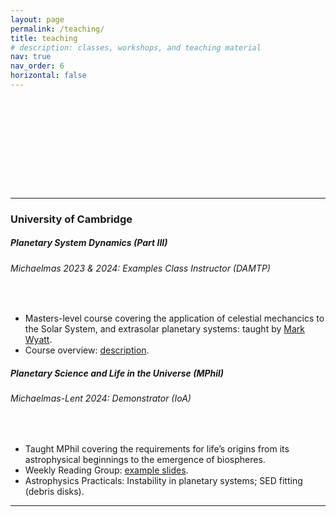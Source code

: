 ```yaml
---
layout: page
permalink: /teaching/
title: teaching
# description: classes, workshops, and teaching material
nav: true
nav_order: 6
horizontal: false
---
```


<style>
#teaching-header {
  background-image: url('/assets/img/teaching_PSD_class3.jpg');
  background-size: cover;
  background-position: center;
  color: white; /* Adjust text color to stand out */
  text-align: left;
  padding: 50px 50px; /* Adjust padding as needed */
}
</style>

<div id="teaching-header">
  <!-- <h1>teaching</h1> -->
  <p>classes, workshops, and teaching material</p>
</div>

---
<h3 class="mt-4">University of Cambridge</h3>

<!-- Planetary System Dynamics (Part III) -->
<div class="card mt-3">
  <div class="p-3">
    <div class="row">
      <div class="col-sm-10">
        <h5 id="comp311" class="card-title">Planetary System Dynamics (Part III)</h5>
        <h6 class="card-subtitle font-italic">Michaelmas 2023 & 2024: Examples Class Instructor (DAMTP)</h6>
      </div>
    </div>
    <br>
    <ul>
      <li class="font-weight:100">Masters-level course covering the application of celestial mechancics to the Solar System, and extrasolar planetary systems: taught by <a href="https://www.ast.cam.ac.uk/people/Mark.Wyatt">Mark Wyatt</a>.</li>
      <li class="font-weight:100">Course overview: <a href="/assets/pdf/teaching/PSD_overview.pdf">description</a>.</li>
    </ul>
  </div>
</div>


<!-- PSLU MPhil -->
<div class="card mt-3">
  <div class="p-3">
    <div class="row">
      <div class="col-sm-10">
        <h5 id="comp311" class="card-title">Planetary Science and Life in the Universe (MPhil)</h5>
        <h6 class="card-subtitle font-italic">Michaelmas-Lent 2024: Demonstrator (IoA)</h6>
      </div>
    </div>
    <br>
    <ul>
      <li class="font-weight:100">Taught MPhil covering the requirements for life’s origins from its astrophysical beginnings to the emergence of biospheres.</li>
      <li class="font-weight:100">Weekly Reading Group: <a href="#">example slides</a>.</li>
      <li class="font-weight:100">Astrophysics Practicals: Instability in planetary systems; SED fitting (debris disks).</li>
    </ul>
  </div>
</div>

---